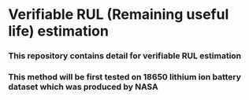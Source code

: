 # Verifiable RUL (Remaining useful life) estimation

### This repository contains detail for verifiable RUL estimation
### This method will be first tested on 18650 lithium ion battery dataset which was produced by NASA
